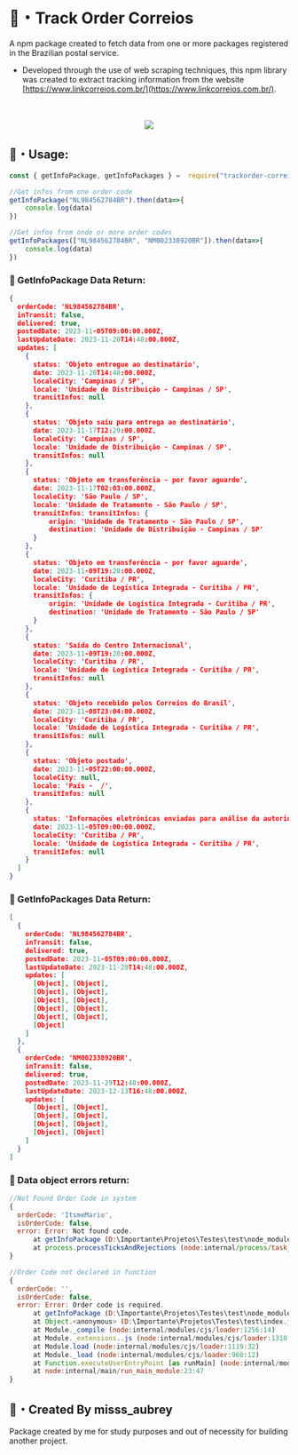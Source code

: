 
 # 🍭・Track Order Correios
A npm package created to fetch data from one or more packages registered in the Brazilian postal service.
 -  Developed through the use of web scraping techniques, this npm library was created to extract tracking information from the website [https://www.linkcorreios.com.br/](https://www.linkcorreios.com.br/).
</br>
</br>
<center>
<a href="https://www.npmjs.com/package/trackorder-correios"><img src="https://nodei.co/npm/trackorder-correios.png"></a>
</center>

## 🍙・Usage:

```js
const { getInfoPackage, getInfoPackages } =  require("trackorder-correios")

//Get infos from one order code
getInfoPackage("NL984562784BR").then(data=>{
	console.log(data)
})

//Get infos from onde or more order codes
getInfoPackages(["NL984562784BR", "NM002338920BR"]).then(data=>{
	console.log(data)
})
```
###   🍣 GetInfoPackage Data Return:
```json
{
  orderCode: 'NL984562784BR',
  inTransit: false,
  delivered: true,
  postedDate: 2023-11-05T09:00:00.000Z,
  lastUpdateDate: 2023-11-20T14:48:00.000Z,
  updates: [
    {
      status: 'Objeto entregue ao destinatário',
      date: 2023-11-20T14:48:00.000Z,
      localeCity: 'Campinas / SP',
      locale: 'Unidade de Distribuição - Campinas / SP',
      transitInfos: null
    },
    {
      status: 'Objeto saiu para entrega ao destinatário',
      date: 2023-11-17T12:29:00.000Z,
      localeCity: 'Campinas / SP',
      locale: 'Unidade de Distribuição - Campinas / SP',
      transitInfos: null
    },
    {
      status: 'Objeto em transferência - por favor aguarde',
      date: 2023-11-17T02:03:00.000Z,
      localeCity: 'São Paulo / SP',
      locale: 'Unidade de Tratamento - São Paulo / SP',
      transitInfos: transitInfos: {
	      origin: 'Unidade de Tratamento - São Paulo / SP',
	      destination: 'Unidade de Distribuição - Campinas / SP'
      }
    },
    {
      status: 'Objeto em transferência - por favor aguarde',
      date: 2023-11-09T19:20:00.000Z,
      localeCity: 'Curitiba / PR',
      locale: 'Unidade de Logística Integrada - Curitiba / PR',
      transitInfos: {
	      origin: 'Unidade de Logística Integrada - Curitiba / PR',
	      destination: 'Unidade de Tratamento - São Paulo / SP'
	  }
    },
    {
      status: 'Saída do Centro Internacional',
      date: 2023-11-09T19:20:00.000Z,
      localeCity: 'Curitiba / PR',
      locale: 'Unidade de Logística Integrada - Curitiba / PR',
      transitInfos: null
    },
    {
      status: 'Objeto recebido pelos Correios do Brasil',
      date: 2023-11-08T23:04:00.000Z,
      localeCity: 'Curitiba / PR',
      locale: 'Unidade de Logística Integrada - Curitiba / PR',
      transitInfos: null
    },
    {
      status: 'Objeto postado',
      date: 2023-11-05T22:00:00.000Z,
      localeCity: null,
      locale: 'País -  /',
      transitInfos: null
    },
    {
      status: 'Informações eletrônicas enviadas para análise da autoridade aduaneira',
      date: 2023-11-05T09:00:00.000Z,
      localeCity: 'Curitiba / PR',
      locale: 'Unidade de Logística Integrada - Curitiba / PR',
      transitInfos: null
    }
  ]
}
```
###   🥡 GetInfoPackages Data Return:
```json
[
  {
    orderCode: 'NL984562784BR',
    inTransit: false,
    delivered: true,
    postedDate: 2023-11-05T09:00:00.000Z,    
    lastUpdateDate: 2023-11-20T14:48:00.000Z,
    updates: [
      [Object], [Object],
      [Object], [Object],
      [Object], [Object],
      [Object], [Object],
      [Object], [Object],
      [Object]
    ]
  },
  {
    orderCode: 'NM002338920BR',
    inTransit: false,
    delivered: true,
    postedDate: 2023-11-29T12:40:00.000Z,
    lastUpdateDate: 2023-12-13T16:48:00.000Z,
    updates: [
      [Object], [Object],
      [Object], [Object],
      [Object], [Object],
      [Object], [Object]
    ]
  }
]
```
###   🍥 Data object errors return:
```js
//Not Found Order Code in system
{
  orderCode: 'ItsmeMario',
  isOrderCode: false,
  error: Error: Not found code.
      at getInfoPackage (D:\Importante\Projetos\Testes\test\node_modules\trackorder-correios\dist\index.js:27:19)
      at process.processTicksAndRejections (node:internal/process/task_queues:95:5)
}
```
```js
//Order Code not declared in function
{
  orderCode: '',
  isOrderCode: false,
  error: Error: Order code is required.
      at getInfoPackage (D:\Importante\Projetos\Testes\test\node_modules\trackorder-correios\dist\index.js:19:19)
      at Object.<anonymous> (D:\Importante\Projetos\Testes\test\index.js:4:1)
      at Module._compile (node:internal/modules/cjs/loader:1256:14)
      at Module._extensions..js (node:internal/modules/cjs/loader:1310:10)
      at Module.load (node:internal/modules/cjs/loader:1119:32)
      at Module._load (node:internal/modules/cjs/loader:960:12)
      at Function.executeUserEntryPoint [as runMain] (node:internal/modules/run_main:86:12)
      at node:internal/main/run_main_module:23:47
}
```

## 🍬・Created By misss_aubrey
Package created by me for study purposes and out of necessity for building another project.
